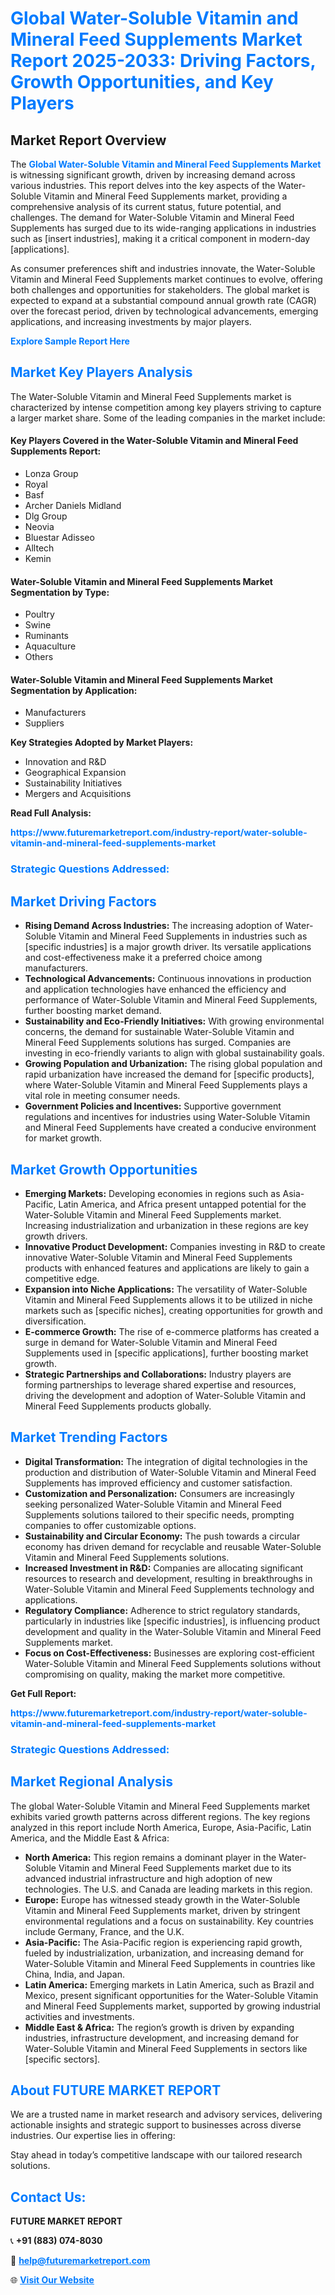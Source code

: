 <h1 style="color: #007BFF;">Global Water-Soluble Vitamin and Mineral Feed Supplements Market Report 2025-2033: Driving Factors, Growth Opportunities, and Key Players</h1>

<section id="overview">
<h2>Market Report Overview</h2>
<p>The <a href="https://www.futuremarketreport.com/industry-report/water-soluble-vitamin-and-mineral-feed-supplements-market" style="color: #007BFF; text-decoration: none;"><strong>Global Water-Soluble Vitamin and Mineral Feed Supplements Market</strong></a> is witnessing significant growth, driven by increasing demand across various industries. This report delves into the key aspects of the Water-Soluble Vitamin and Mineral Feed Supplements market, providing a comprehensive analysis of its current status, future potential, and challenges. The demand for Water-Soluble Vitamin and Mineral Feed Supplements has surged due to its wide-ranging applications in industries such as [insert industries], making it a critical component in modern-day [applications].</p>
<p>As consumer preferences shift and industries innovate, the Water-Soluble Vitamin and Mineral Feed Supplements market continues to evolve, offering both challenges and opportunities for stakeholders. The global market is expected to expand at a substantial compound annual growth rate (CAGR) over the forecast period, driven by technological advancements, emerging applications, and increasing investments by major players.</p>
</section>

<section id="overview">
<p><a href="https://www.futuremarketreport.com/request-sample/reportId=31149" style="color: #007BFF; text-decoration: none;"><strong>Explore Sample Report Here</strong></a></p>
</section>

<section id="key-players">
<h2 style="color: #007BFF;">Market Key Players Analysis</h2>
<p>The Water-Soluble Vitamin and Mineral Feed Supplements market is characterized by intense competition among key players striving to capture a larger market share. Some of the leading companies in the market include:</p>
<h4>Key Players Covered in the Water-Soluble Vitamin and Mineral Feed Supplements Report:</h4>
<ul><li>Lonza Group</li><li>Royal</li><li>Basf</li><li>Archer Daniels Midland</li><li>Dlg Group</li><li>Neovia</li><li>Bluestar Adisseo</li><li>Alltech</li><li>Kemin</li></ul>
<h4>Water-Soluble Vitamin and Mineral Feed Supplements Market Segmentation by Type:</h4>
<ul><li>Poultry</li><li>Swine</li><li>Ruminants</li><li>Aquaculture</li><li>Others</li></ul>

<h4>Water-Soluble Vitamin and Mineral Feed Supplements Market Segmentation by Application:</h4>
<ul><li>Manufacturers</li><li>Suppliers</li></ul>
<p><strong>Key Strategies Adopted by Market Players:</strong></p>
<ul>
<li>Innovation and R&D</li>
<li>Geographical Expansion</li>
<li>Sustainability Initiatives</li>
<li>Mergers and Acquisitions</li>
</ul>
</section>

<section>
<p><strong>Read Full Analysis: </strong></p><a href="https://www.futuremarketreport.com/industry-report/water-soluble-vitamin-and-mineral-feed-supplements-market" style="color: #007BFF; text-decoration: none;"><strong>https://www.futuremarketreport.com/industry-report/water-soluble-vitamin-and-mineral-feed-supplements-market</strong></a>
<h3 style="color: #007BFF;">Strategic Questions Addressed:</h3>
</section>

<section id="driving-factors">
<h2 style="color: #007BFF;">Market Driving Factors</h2>
<ul>
<li><strong>Rising Demand Across Industries:</strong> The increasing adoption of Water-Soluble Vitamin and Mineral Feed Supplements in industries such as [specific industries] is a major growth driver. Its versatile applications and cost-effectiveness make it a preferred choice among manufacturers.</li>
<li><strong>Technological Advancements:</strong> Continuous innovations in production and application technologies have enhanced the efficiency and performance of Water-Soluble Vitamin and Mineral Feed Supplements, further boosting market demand.</li>
<li><strong>Sustainability and Eco-Friendly Initiatives:</strong> With growing environmental concerns, the demand for sustainable Water-Soluble Vitamin and Mineral Feed Supplements solutions has surged. Companies are investing in eco-friendly variants to align with global sustainability goals.</li>
<li><strong>Growing Population and Urbanization:</strong> The rising global population and rapid urbanization have increased the demand for [specific products], where Water-Soluble Vitamin and Mineral Feed Supplements plays a vital role in meeting consumer needs.</li>
<li><strong>Government Policies and Incentives:</strong> Supportive government regulations and incentives for industries using Water-Soluble Vitamin and Mineral Feed Supplements have created a conducive environment for market growth.</li>
</ul>
</section>

<section id="growth-opportunities">
<h2 style="color: #007BFF;">Market Growth Opportunities</h2>
<ul>
<li><strong>Emerging Markets:</strong> Developing economies in regions such as Asia-Pacific, Latin America, and Africa present untapped potential for the Water-Soluble Vitamin and Mineral Feed Supplements market. Increasing industrialization and urbanization in these regions are key growth drivers.</li>
<li><strong>Innovative Product Development:</strong> Companies investing in R&D to create innovative Water-Soluble Vitamin and Mineral Feed Supplements products with enhanced features and applications are likely to gain a competitive edge.</li>
<li><strong>Expansion into Niche Applications:</strong> The versatility of Water-Soluble Vitamin and Mineral Feed Supplements allows it to be utilized in niche markets such as [specific niches], creating opportunities for growth and diversification.</li>
<li><strong>E-commerce Growth:</strong> The rise of e-commerce platforms has created a surge in demand for Water-Soluble Vitamin and Mineral Feed Supplements used in [specific applications], further boosting market growth.</li>
<li><strong>Strategic Partnerships and Collaborations:</strong> Industry players are forming partnerships to leverage shared expertise and resources, driving the development and adoption of Water-Soluble Vitamin and Mineral Feed Supplements products globally.</li>
</ul>
</section>

<section id="trending-factors">
<h2 style="color: #007BFF;">Market Trending Factors</h2>
<ul>
<li><strong>Digital Transformation:</strong> The integration of digital technologies in the production and distribution of Water-Soluble Vitamin and Mineral Feed Supplements has improved efficiency and customer satisfaction.</li>
<li><strong>Customization and Personalization:</strong> Consumers are increasingly seeking personalized Water-Soluble Vitamin and Mineral Feed Supplements solutions tailored to their specific needs, prompting companies to offer customizable options.</li>
<li><strong>Sustainability and Circular Economy:</strong> The push towards a circular economy has driven demand for recyclable and reusable Water-Soluble Vitamin and Mineral Feed Supplements solutions.</li>
<li><strong>Increased Investment in R&D:</strong> Companies are allocating significant resources to research and development, resulting in breakthroughs in Water-Soluble Vitamin and Mineral Feed Supplements technology and applications.</li>
<li><strong>Regulatory Compliance:</strong> Adherence to strict regulatory standards, particularly in industries like [specific industries], is influencing product development and quality in the Water-Soluble Vitamin and Mineral Feed Supplements market.</li>
<li><strong>Focus on Cost-Effectiveness:</strong> Businesses are exploring cost-efficient Water-Soluble Vitamin and Mineral Feed Supplements solutions without compromising on quality, making the market more competitive.</li>
</ul>
</section>

<section>
<p><strong>Get Full Report: </strong></p><a href="https://www.futuremarketreport.com/industry-report/water-soluble-vitamin-and-mineral-feed-supplements-market" style="color: #007BFF; text-decoration: none;"><strong>https://www.futuremarketreport.com/industry-report/water-soluble-vitamin-and-mineral-feed-supplements-market</strong></a>
<h3 style="color: #007BFF;">Strategic Questions Addressed:</h3>
</section>


<section id="regional-analysis">
<h2 style="color: #007BFF;">Market Regional Analysis</h2>
<p>The global Water-Soluble Vitamin and Mineral Feed Supplements market exhibits varied growth patterns across different regions. The key regions analyzed in this report include North America, Europe, Asia-Pacific, Latin America, and the Middle East & Africa:</p>
<ul>
<li><strong>North America:</strong> This region remains a dominant player in the Water-Soluble Vitamin and Mineral Feed Supplements market due to its advanced industrial infrastructure and high adoption of new technologies. The U.S. and Canada are leading markets in this region.</li>
<li><strong>Europe:</strong> Europe has witnessed steady growth in the Water-Soluble Vitamin and Mineral Feed Supplements market, driven by stringent environmental regulations and a focus on sustainability. Key countries include Germany, France, and the U.K.</li>
<li><strong>Asia-Pacific:</strong> The Asia-Pacific region is experiencing rapid growth, fueled by industrialization, urbanization, and increasing demand for Water-Soluble Vitamin and Mineral Feed Supplements in countries like China, India, and Japan.</li>
<li><strong>Latin America:</strong> Emerging markets in Latin America, such as Brazil and Mexico, present significant opportunities for the Water-Soluble Vitamin and Mineral Feed Supplements market, supported by growing industrial activities and investments.</li>
<li><strong>Middle East & Africa:</strong> The region’s growth is driven by expanding industries, infrastructure development, and increasing demand for Water-Soluble Vitamin and Mineral Feed Supplements in sectors like [specific sectors].</li>
</ul>
</section>

<footer>
<h2 style="color: #007BFF;">About FUTURE MARKET REPORT</h2>
<p>We are a trusted name in market research and advisory services, delivering actionable insights and strategic support to businesses across diverse industries. Our expertise lies in offering:</p>

<p>Stay ahead in today’s competitive landscape with our tailored research solutions.</p>

<h2 style="color: #007BFF;">Contact Us:</h2>
<p><strong>FUTURE MARKET REPORT</strong></p>
<p>📞 <strong>+91 (883) 074-8030</strong></p>
<p>📧 <strong><a href="mailto:help@futuremarketreport.com" style="color: #007BFF;">help@futuremarketreport.com</a></strong></p>
<p>🌐 <strong><a href="https://www.futuremarketreport.com/" style="color: #007BFF;">Visit Our Website</a></strong></p>
</footer>